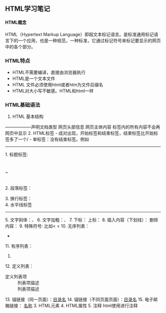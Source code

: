 ## HTML学习笔记
#### HTML概念
HTML（Hypertext Markup Language）即超文本标记语言。是标准通用标记语言下的一个应用，也是一种规范，一种标准，它通过标记符号来标记要显示的网页中的各个部分。
### HTML特点
- HTML不需要编译，直接由浏览器执行
- HTML是一个文本文件
- HTML 文件必须使用html或者htm为文件后缀名
- HTML对大小写不敏感。HTML和html一样
### HTML基础语法
1. HTML 基本结构
<!DOCTYPE html>    ——————声明文档类型
<html>
<head>
  网页头部信息
  <title>标题</title>
</head>
<body>  
    网页主体内容
</body>
</html>
<head></head>标签内的所有内容不会再网页中显示
2. HTML标签
 - 成对出现，开始标签和结束标签，结束标签比开始标签多了一个/
 - 单标签：没有结束标签。例如<hr/>
 1. 标题标签:<h1></h1>~<h6></h6>
 2. 段落标签：<p></p>
 3. 换行标签：<br/>
 4. 水平线标签<hr/>
 5. 文字斜体：<i></i>、<em></em>
 6. 文字加粗：<b></b>、<strong></strong>
 7. 下标：<sub></sub>   上标：<sup></sup>
 8. 插入内容（下划线）：<ins></ins> 删除内容：<del></del>
 9. 特殊符号: 比如&lt; <
 10. 无序列表：<ul><li></li></ul>
 11. 有序列表：<ol><li></li></ol>
 12. 定义列表：<dl><dt>定义列表项</dt><dd>列表项描述</dd><dd>列表项描述</dd></dl>
 13. 锚链接（同一页面）：<a href="#锚名">目录名</a>
 14. 锚链接（不同页面页面）：<a href="网页名称#锚名">目录名</a>
 15. 电子邮箱链接： <a href="mailto:邮件地址">名称</a>
3. HTML元素
4. HTML属性
5. 注释
html使用<!-- -->进行注释

